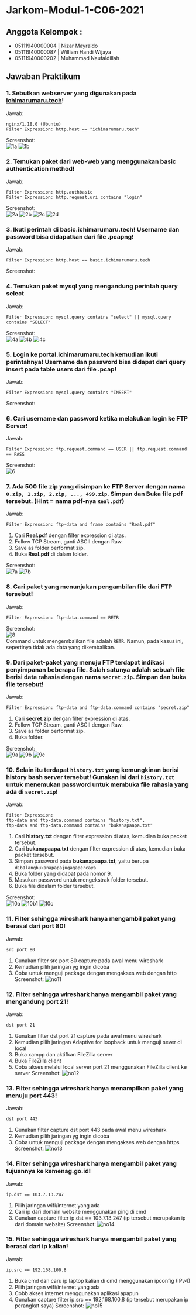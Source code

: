 # Jarkom-Modul-1-C06-2021

## Anggota Kelompok : 
- 05111940000004 | Nizar Mayraldo
- 05111940000087 | William Handi Wijaya
- 05111940000202 | Muhammad Naufaldillah

## Jawaban Praktikum
### 1. Sebutkan webserver yang digunakan pada [ichimarumaru.tech](http://ichimarumaru.tech/)!
Jawab:  
```
nginx/1.18.0 (Ubuntu)
Filter Expression: http.host == "ichimarumaru.tech"
```
Screenshot:  
![1a](https://user-images.githubusercontent.com/52129348/134642662-80dc0d62-4cde-4ded-b3e9-30c9ad8fbaed.png)
![1b](https://user-images.githubusercontent.com/52129348/134642762-8c16b487-547b-4241-914c-1295fc4992cb.png)



### 2. Temukan paket dari web-web yang menggunakan basic authentication method!
Jawab:  
```
Filter Expression: http.authbasic
Filter Expression: http.request.uri contains "login"
```
Screenshot:  
![2a](https://user-images.githubusercontent.com/68325900/134654242-e329b6b4-5541-4d6d-b2b2-8de000c43192.png)
![2b](https://user-images.githubusercontent.com/68325900/134654416-d36a1b52-028a-4751-b1e1-e6bf9fabc778.png)
![2c](https://user-images.githubusercontent.com/68325900/134654450-cc43ad3f-708f-4f8e-8baf-cd46d243ee26.png)
![2d](https://user-images.githubusercontent.com/68325900/134654532-d9a2c092-d87b-4724-987d-92d1e2737924.png)


### 3. Ikuti perintah di basic.ichimarumaru.tech! Username dan password bisa didapatkan dari file .pcapng!
Jawab:  
```
Filter Expression: http.host == basic.ichimarumaru.tech
```
Screenshot:  


### 4. Temukan paket mysql yang mengandung perintah query select
Jawab:  
```
Filter Expression: mysql.query contains "select" || mysql.query contains "SELECT"
```
Screenshot:  
![4a](https://user-images.githubusercontent.com/68325900/134654754-5e4bf6cc-afd9-4c92-90cf-e2802861411f.png)
![4b](https://user-images.githubusercontent.com/68325900/134654791-f9c3dd77-8504-40e6-b033-0a5e8cd336b5.png)
![4c](https://user-images.githubusercontent.com/68325900/134654804-449fd747-81ef-4cee-aaf3-d4b7c81a5755.png)


### 5. Login ke portal.ichimarumaru.tech kemudian ikuti perintahnya! Username dan password bisa didapat dari query insert pada table users dari file .pcap!
Jawab:  
```
Filter Expression: mysql.query contains "INSERT"
```
Screenshot:  


### 6. Cari username dan password ketika melakukan login ke FTP Server!
Jawab:  
```
Filter Expression: ftp.request.command == USER || ftp.request.command == PASS
```
Screenshot:  
![6](https://user-images.githubusercontent.com/52129348/134644331-02b5cd10-a70c-4a6e-aa6b-55672fca4a5e.png)


### 7. Ada 500 file zip yang disimpan ke FTP Server dengan nama `0.zip, 1.zip, 2.zip, ..., 499.zip`. Simpan dan Buka file pdf tersebut. (Hint = nama pdf-nya `Real.pdf`)
Jawab:  
```
Filter Expression: ftp-data and frame contains "Real.pdf"
```
1. Cari **Real.pdf** dengan filter expression di atas.
2. Follow TCP Stream, ganti ASCII dengan Raw.
3. Save as folder berformat zip.
4. Buka **Real.pdf** di dalam folder.  

Screenshot:  
![7a](https://user-images.githubusercontent.com/52129348/134644691-4b00ca58-6fc4-4f48-b93f-18718c1f40a1.png)
![7b](https://user-images.githubusercontent.com/52129348/134644747-dd2570f7-c917-400e-a242-76ee5434a2ba.png)


### 8. Cari paket yang menunjukan pengambilan file dari FTP tersebut!
Jawab:  
```
Filter Expression: ftp-data.command == RETR
```
Screenshot:  
![8](https://user-images.githubusercontent.com/52129348/134644909-687efc2f-d707-47a8-a8b7-1303cd0a59a7.png)  
Command untuk mengembalikan file adalah `RETR`. Namun, pada kasus ini, sepertinya tidak ada data yang dikembalikan.   

### 9. Dari paket-paket yang menuju FTP terdapat indikasi penyimpanan beberapa file. Salah satunya adalah sebuah file berisi data rahasia dengan nama `secret.zip`. Simpan dan buka file tersebut!
Jawab:  
```
Filter Expression: ftp-data and ftp-data.command contains "secret.zip"
```
1. Cari **secret.zip** dengan filter expression di atas.
2. Follow TCP Stream, ganti ASCII dengan Raw.
3. Save as folder berformat zip.
4. Buka folder.  

Screenshot:  
![9a](https://user-images.githubusercontent.com/52129348/134645080-812b0677-060e-4085-b356-53581fce9827.png)
![9b](https://user-images.githubusercontent.com/52129348/134645093-1aba71a8-e9cd-4f46-a914-805438bcd890.png)
![9c](https://user-images.githubusercontent.com/52129348/134645102-a1a39ccf-1047-45a0-912b-ea0ab6748197.png)


### 10. Selain itu terdapat `history.txt` yang kemungkinan berisi history bash server tersebut! Gunakan isi dari `history.txt` untuk menemukan password untuk membuka file rahasia yang ada di `secret.zip`!
Jawab:  
```
Filter Expression:
ftp-data and ftp-data.command contains "history.txt", 
ftp-data and ftp-data.command contains "bukanapaapa.txt"
```
1. Cari **history.txt** dengan filter expression di atas, kemudian buka packet tersebut.
2. Cari **bukanapaapa.txt** dengan filter expression di atas, kemudian buka packet tersebut.
3. Simpan password pada **bukanapaapa.txt**, yaitu berupa `d1b1langbukanapapajugagapercaya`.
4. Buka folder yang didapat pada nomor 9.
5. Masukan password untuk mengekstrak folder tersebut. 
6. Buka file didalam folder tersebut.  

Screenshot:  
![10a](https://user-images.githubusercontent.com/52129348/134646222-3b17e8c4-3b7c-4f0d-a706-8602b5f22861.png)
![10b1](https://user-images.githubusercontent.com/52129348/134646245-674a4042-4f89-4f92-8a27-d45c2dbeee11.png)
![10c](https://user-images.githubusercontent.com/52129348/134646261-4eca80c5-8ee4-40ec-b799-803eebf0b996.png)

### 11. Filter sehingga wireshark hanya mengambil paket yang berasal dari port 80! 

Jawab:
```
src port 80
```
1. Gunakan filter src port 80 capture pada awal menu wireshark
2. Kemudian pilih jaringan yg ingin dicoba
3. Coba untuk menguji package dengan mengakses web dengan http
Screenshot:
![no11](https://user-images.githubusercontent.com/55136116/134695641-95df5529-8d3b-44b3-9024-4f744c4c11cb.png)

### 12. Filter sehingga wireshark hanya mengambil paket yang mengandung port 21!

Jawab:
```
dst port 21
```
1. Gunakan filter dst port 21 capture pada awal menu wireshark
2. Kemudian pilih jaringan Adaptive for loopback untuk menguji sever di local
3. Buka xampp dan aktifkan FileZilla server
4. Buka FileZilla client
5. Coba akses melalui local server port 21 menggunakan FileZilla client ke server
Screenshot:
![no12](https://user-images.githubusercontent.com/55136116/134696376-038ae1e8-e3a2-4b2d-8469-6fb11dacb0de.png)

### 13. Filter sehingga wireshark hanya menampilkan paket yang menuju port 443! 

Jawab:
```
dst port 443
```
1. Gunakan filter capture dst port 443 pada awal menu wireshark
2. Kemudian pilih jaringan yg ingin dicoba
3. Coba untuk menguji package dengan mengakses web dengan https
Screenshot:
![no13](https://user-images.githubusercontent.com/55136116/134696488-3da3491c-08e4-40d2-8935-4665bff7234a.png)


### 14. Filter sehingga wireshark hanya mengambil paket yang tujuannya ke kemenag.go.id! 

Jawab:
```
ip.dst == 103.7.13.247
```
1. Pilih jaringan wifi/internet yang ada
2. Cari ip dari domain website menggunakan ping di cmd
3. Gunakan capture filter ip.dst == 103.7.13.247 (ip tersebut merupakan ip dari domain website)
Screenshot:
![no14](https://user-images.githubusercontent.com/55136116/134696541-ca4f8489-5f5b-4828-83b2-d41de649c96f.png)



### 15. Filter sehingga wireshark hanya mengambil paket yang berasal dari ip kalian! 

Jawab:
```
ip.src == 192.168.100.8
```
1. Buka cmd dan caru ip laptop kalian di cmd menggunakan ipconfig (IPv4)
2. Pilih jaringan wifi/internet yang ada
3. Cobb akses internet menggunakan aplikasi apapun
4. Gunakan capture filter ip.src == 192.168.100.8 (ip tersebut merupakan ip perangkat saya)
Screenshot:
![no15](https://user-images.githubusercontent.com/55136116/134696585-56a13e3e-d62a-4bd8-9366-826533be9355.png)
